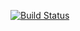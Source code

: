 [![Build Status](https://travis-ci.org/daisy-consortium/xspec-maven-plugin.png?branch=master)](https://travis-ci.org/daisy-consortium/xspec-maven-plugin)